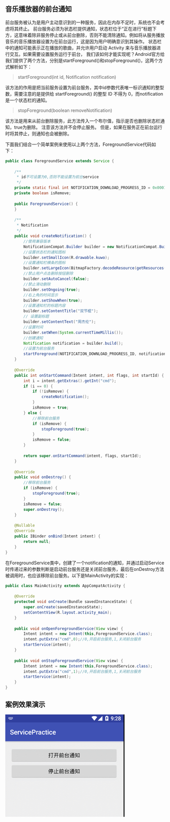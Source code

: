 

## 音乐播放器的前台通知

​	前台服务被认为是用户主动意识到的一种服务，因此在内存不足时，系统也不会考虑将其终止。 前台服务必须为状态栏提供通知，状态栏位于“正在进行”标题下方，这意味着除非服务停止或从前台删除，否则不能清除通知。例如将从服务播放音乐的音乐播放器设置为在前台运行，这是因为用户明确意识到其操作。 状态栏中的通知可能表示正在播放的歌曲，并允许用户启动 Activity 来与音乐播放器进行交互。如果需要设置服务运行于前台， 我们该如何才能实现呢？Android官方给我们提供了两个方法，分别是startForeground()和stopForeground()，这两个方式解析如下：

> startForeground(int id, Notification notification) 

​	该方法的作用是把当前服务设置为前台服务，其中id参数代表唯一标识通知的整型数，需要注意的是提供给 startForeground() 的整型 ID 不得为 0，而notification是一个状态栏的通知。

> stopForeground(boolean removeNotification) 

​	该方法是用来从前台删除服务，此方法传入一个布尔值，指示是否也删除状态栏通知，true为删除。 注意该方法并不会停止服务。 但是，如果在服务正在前台运行时将其停止，则通知也会被删除。

​	下面我们结合一个简单案例来使用以上两个方法，ForegroundService代码如下：

```Java
public class ForegroundService extends Service {

    /**
     * id不可设置为0,否则不能设置为前台service
     */
    private static final int NOTIFICATION_DOWNLOAD_PROGRESS_ID = 0x0001;
    private boolean isRemove;

    public ForegroundService() {
    }

    /**
     * Notification
     */
    public void createNotification() {
        //使用兼容版本
        NotificationCompat.Builder builder = new NotificationCompat.Builder(this);
        //设置状态栏的通知图标
        builder.setSmallIcon(R.drawable.kuwo);
        //设置通知栏横条的图标
        builder.setLargeIcon(BitmapFactory.decodeResource(getResources(), R.drawable.jayzhou));
        //禁止用户点击删除按钮删除
        builder.setAutoCancel(false);
        //禁止滑动删除
        builder.setOngoing(true);
        //右上角的时间显示
        builder.setShowWhen(true);
        //设置通知栏的标题内容
        builder.setContentTitle("双节棍");
        // 设置副标题
        builder.setContentText("周杰伦");
        //设置时间
        builder.setWhen(System.currentTimeMillis());
        //创建通知
        Notification notification = builder.build();
        //设置为前台服务
        startForeground(NOTIFICATION_DOWNLOAD_PROGRESS_ID, notification);
    }

    @Override
    public int onStartCommand(Intent intent, int flags, int startId) {
        int i = intent.getExtras().getInt("cmd");
        if (i == 0) {
            if (!isRemove) {
                createNotification();
            }
            isRemove = true;
        } else {
            //移除前台服务
            if (isRemove) {
                stopForeground(true);
            }
            isRemove = false;
        }

        return super.onStartCommand(intent, flags, startId);
    }

    @Override
    public void onDestroy() {
        //移除前台服务
        if (isRemove) {
            stopForeground(true);
        }
        isRemove = false;
        super.onDestroy();
    }

    @Nullable
    @Override
    public IBinder onBind(Intent intent) {
        return null;
    }
}
```

​	在ForegroundService类中，创建了一个notification的通知，并通过启动Service时传递过来的参数判断是启动前台服务还是关闭前台服务，最后在onDestroy方法被调用时，也应该移除前台服务。以下是MainActivity的实现：

```Java
public class MainActivity extends AppCompatActivity {

    @Override
    protected void onCreate(Bundle savedInstanceState) {
        super.onCreate(savedInstanceState);
        setContentView(R.layout.activity_main);
    }

    public void onOpenForegroundService(View view) {
        Intent intent = new Intent(this,ForegroundService.class);
        intent.putExtra("cmd",0);//0,开启前台服务,1,关闭前台服务
        startService(intent);
    }

    public void onStopForegroundService(View view) {
        Intent intent = new Intent(this,ForegroundService.class);
        intent.putExtra("cmd",1);//0,开启前台服务,1,关闭前台服务
        startService(intent);
    }
}
```

## 案例效果演示

![SAMPLE](./result.gif)